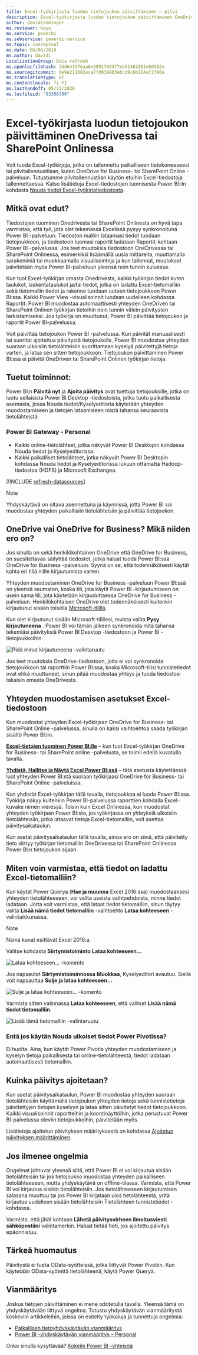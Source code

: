 ```yaml
---
title: Excel-työkirjasta luodun tietojoukon päivittäminen – pilvi
description: Excel-työkirjasta luodun tietojoukon päivittäminen OneDrivessa tai SharePoint Onlinessa
author: davidiseminger
ms.reviewer: kayu
ms.service: powerbi
ms.subservice: powerbi-service
ms.topic: conceptual
ms.date: 06/06/2019
ms.author: davidi
LocalizationGroup: Data refresh
ms.openlocfilehash: 3dd64357eaa6e3891703477eb51461881eb0502e
ms.sourcegitcommit: 0e9e211082eca7fd939803e0cd9c6b114af2f90a
ms.translationtype: HT
ms.contentlocale: fi-FI
ms.lasthandoff: 05/13/2020
ms.locfileid: "83306780"
---
```

# <a name="refresh-a-dataset-created-from-an-excel-workbook-on-onedrive-or-sharepoint-online"></a>Excel-työkirjasta luodun tietojoukon päivittäminen OneDrivessa tai SharePoint Onlinessa

Voit tuoda Excel-työkirjoja, jotka on tallennettu paikalliseen tietokoneeseesi tai pilvitallennustilaan, kuten OneDrive for Business- tai SharePoint Online -palveluun. Tutustumme pilvitallennustilan käytön etuihin Excel-tiedostoja tallennettaessa. Katso lisätietoja Excel-tiedostojen tuomisesta Power BI:iin kohdasta [Nouda tiedot Excel-työkirjatiedostosta](service-excel-workbook-files.md).

## <a name="what-are-the-advantages"></a>Mitkä ovat edut?

Tiedostojen tuominen Onedrivesta tai SharePoint Onlinesta on hyvä tapa varmistaa, että työ, jota olet tekemässä Excelissä pysyy synkronoituna Power BI -palveluun. Tiedoston malliin lataamasi tiedot tuodaan tietojoukkoon, ja tiedostoon luomasi raportit ladataan Raportit-kohtaan Power BI -palvelussa. Jos teet muutoksia tiedostoon OneDrivessa tai SharePoint Onlinessa, esimerkiksi lisäämällä uusia mittareita, muuttamalla sarakenimiä tai muokkaamalla visualisointeja ja kun tallennat, muutokset päivitetään myös Power BI-palveluun yleensä noin tunnin kuluessa.

Kun tuot Excel-työkirjan omasta Onedrivesta, kaikki työkirjan tiedot kuten taulukot, laskentataulukot ja/tai tiedot, jotka on ladattu Excel-tietomalliin sekä tietomallin tiedot ja rakenne tuodaan uuteen tietojoukkoon Power BI:ssa. Kaikki Power View -visualisoinnit luodaan uudelleen kohdassa Raportit. Power BI muodostaa automaattisesti yhteyden OneDriven tai SharePoint Onlinen työkirjan tietoihin noin tunnin välein päivitysten tarkistamiseksi. Jos työkirja on muuttunut, Power BI päivittää tietojoukon ja raportit Power BI-palvelussa.

Voit päivittää tietojoukon Power BI -palvelussa. Kun päivität manuaalisesti tai suoritat ajoitettua päivitystä tietojoukolle, Power BI muodostaa yhteyden suoraan ulkoisiin tietolähteisiin suorittamaan kyselyä päivitettyjä tietoja varten, ja lataa sen sitten tietojoukkoon. Tietojoukon päivittäminen Power BI:ssa ei päivitä OneDriven tai SharePoint Onlinen työkirjan tietoja. 

## <a name="whats-supported"></a>Tuetut toiminnot:

Power BI:n **Päivitä nyt** ja **Ajoita päivitys** ovat tuettuja tietojoukoille, jotka on luotu sellaisista Power BI Desktop -tiedostoista, jotka tuotu paikallisesta asemasta, jossa Nouda tiedot/Kyselyeditoria käytetään yhteyden muodostamiseen ja tietojen lataamiseen mistä tahansa seuraavista tietolähteistä:  

### <a name="power-bi-gateway---personal"></a>Power BI Gateway - Personal

* Kaikki online-tietolähteet, jotka näkyvät Power BI Desktopin kohdassa Nouda tiedot ja Kyselyeditorissa.
* Kaikki paikalliset tietolähteet, jotka näkyvät Power BI Desktopin kohdassa Nouda tiedot ja Kyselyeditorissa lukuun ottamatta Hadoop-tiedostoa (HDFS) ja Microsoft Exchangea.

<!-- Refresh Data sources-->
[!INCLUDE [refresh-datasources](../includes/refresh-datasources.md)]

> [!NOTE]
> Yhdyskäytävä on oltava asennettuna ja käynnissä, jotta Power BI voi muodostaa yhteyden paikallisiin tietolähteisiin ja päivittää tietojoukon.
>
>

## <a name="onedrive-or-onedrive-for-business-whats-the-difference"></a>OneDrive vai OneDrive for Business? Mikä niiden ero on?

Jos sinulla on sekä henkilökohtainen OneDrive että OneDrive for Business, on suositeltavaa säilyttää tiedostot, jotka haluat tuoda Power BI:ssa OneDrive for Business -palveluun. Syynä on se, että todennäköisesti käytät kahta eri tiliä niille kirjautumista varten.

Yhteyden muodostaminen OneDrive for Business -palveluun Power BI:ssä on yleensä saumaton, koska tili, jota käytit Power BI -kirjautumiseen on usein sama tili, jota käytetään kirjauduttaessa OneDrive for Business -palveluun. Henkilökohtaisen OneDrive olet todennäköisesti kuitenkin kirjautunut sisään toisella [Microsoft-tilillä](https://account.microsoft.com).

Kun olet kirjautunut sisään Microsoft-tilillesi, muista valita **Pysy kirjautuneena** . Power BI voi tämän jälkeen synkronoida mitä tahansa tekemiäsi päivityksiä Power BI Desktop -tiedostoon ja Power BI -tietojoukkoihin.  

![Pidä minut kirjautuneena -valintaruutu](media/refresh-excel-file-onedrive/refresh_signin_keepmesignedin.png)

Jos teet muutoksia OneDrive-tiedostoon, joita ei voi synkronoida tietojoukkoon tai raporttiin Power BI:ssa, koska Microsoft-tilisi tunnistetiedot ovat ehkä muuttuneet, sinun pitää muodostaa yhteys ja tuoda tiedostosi takaisin omasta OneDrivesta.

## <a name="options-for-connecting-to-excel-file"></a>Yhteyden muodostamisen asetukset Excel-tiedostoon

Kun muodostat yhteyden Excel-työkirjaan OneDrive for Business- tai SharePoint Online -palvelussa, sinulla on kaksi vaihtoehtoa saada työkirjan sisältö Power BI:iin.

[**Excel-tietojen tuominen Power BI:lle**](service-excel-workbook-files.md#import-or-connect-to-an-excel-workbook-from-power-bi) – kun tuot Excel-työkirjan OneDrive for Business- tai SharePoint online -palvelusta, se toimii edellä kuvatulla tavalla.

[**Yhdistä, Hallitse ja Näytä Excel Power BI:ssä**](service-excel-workbook-files.md#one-excel-workbook--two-ways-to-use-it) – tätä asetusta käytettäessä luot yhteyden Power BI:stä suoraan työkirjaasi OneDrive for Business- tai SharePoint Online -palveluissa.

Kun yhdistät Excel-työkirjan tällä tavalla, tietojoukkoa ei luoda Power BI:ssa. Työkirja näkyy kuitenkin Power BI-palvelussa raporttien kohdalla Excel-kuvake nimen vieressä. Toisin kuin Excel Onlinessa, kun muodostat yhteyden työkirjaan Power BI:sta, jos työkirjassa on yhteyksiä ulkoisiin tietolähteisiin, jotka lataavat tietoja Excel-tietomalliin, voit asettaa päivitysaikataulun.

Kun asetat päivitysaikataulun tällä tavalla, ainoa ero on siinä, että päivitetty tieto siirtyy työkirjan tietomalliin OneDrivessa tai SharePoint Onlinessa Power BI:n tietojoukon sijaan.

## <a name="how-do-i-make-sure-data-is-loaded-to-the-excel-data-model"></a>Miten voin varmistaa, että tiedot on ladattu Excel-tietomalliin?

Kun käytät Power Querya (**Hae ja muunna** Excel 2016:ssa) muodostaaksesi yhteyden tietolähteeseen, voi valita useista vaihtoehdoista, minne tiedot ladataan. Jotta voit varmistaa, että lataat tiedot tietomalliin, sinun täytyy valita **Lisää nämä tiedot tietomalliin** -vaihtoehto **Lataa kohteeseen** -valintaikkunassa.

> [!NOTE]
> Nämä kuvat esittävät Excel 2016:a.
>
>

Valitse kohdasta **Siirtymistoiminto** **Lataa kohteeseen...**  

![Lataa kohteeseen... -komento](media/refresh-excel-file-onedrive/refresh_loadtodm_1.png)

Jos napsautat **Siirtymistoiminnossa** **Muokkaa**, Kyselyeditori avautuu. Siellä voit napsauttaa **Sulje ja lataa kohteeseen...**  

![Sulje ja lataa kohteeseen... -komento](media/refresh-excel-file-onedrive/refresh_loadtodm_2.png)

Varmista sitten valinnassa **Lataa kohteeseen**, että valitset **Lisää nämä tiedot tietomalliin**.  

![Lisää tämä tietomalliin -valintaruutu](media/refresh-excel-file-onedrive/refresh_loadtodm_3.png)

### <a name="what-if-i-use-get-external-data-in-power-pivot"></a>Entä jos käytän Nouda ulkoiset tiedot Power Pivotissa?

Ei huolta. Aina, kun käytät Power Pivotia yhteyden muodostamiseen ja kyselyn tietoja paikallisesta tai online-tietolähteestä, tiedot ladataan automaattisesti tietomalliin.

## <a name="how-do-i-schedule-refresh"></a>Kuinka päivitys ajoitetaan?

Kun asetat päivitysaikataulun, Power BI muodostaa yhteyden suoraan tietolähteisiin käyttämällä tietojoukon yhteyden tietoja sekä tunnistetietoja päivitettyjen tietojen kyselyyn ja lataa sitten päivitetyt tiedot tietojoukkoon. Kaikki visualisoinnit raportteihin ja koontinäyttöihin, jotka perustuvat Power BI-palvelussa oleviin tietojoukkoihin, päivitetään myös.

Lisätietoja ajoitetun päivityksen määrityksestä on kohdassa [Ajoitetun päivityksen määrittäminen](refresh-scheduled-refresh.md).

## <a name="when-things-go-wrong"></a>Jos ilmenee ongelmia

Ongelmat johtuvat yleensä siitä, että Power BI ei voi kirjautua sisään tietolähteisiin tai jos tietojoukko muodostaa yhteyden paikalliseen tietolähteeseen, mutta yhdyskäytävä on offline-tilassa. Varmista, että Power BI voi kirjautua sisään tietolähteisiin. Jos tietolähteeseen kirjautumisen salasana muuttuu tai jos Power BI kirjataan ulos tietolähteestä, yritä kirjautua uudelleen sisään tietolähteisiin Tietolähteen tunnistetiedot -kohdassa.

Varmista, että jätät kohtaan **Lähetä päivitysvirheen ilmoitusviesti sähköpostiini** valintamerkin. Haluat tietää heti, jos ajoitettu päivitys epäonnistuu.

## <a name="important-notes"></a>Tärkeä huomautus

Päivitystä ei tueta OData-syötteissä, jotka liittyvät Power Pivotiin. Kun käytetään OData-syötettä tietolähteenä, käytä Power Queryä.

## <a name="troubleshooting"></a>Vianmääritys

Joskus tietojen päivittäminen ei mene odotetulla tavalla. Yleensä tämä on yhdyskäytävään liittyvä ongelma. Tutustu yhdyskäytävän vianmääritystä koskeviin artikkeleihin, joissa on esitelty työkaluja ja tunnettuja ongelmia:

- [Paikallisen tietoyhdyskäytävän vianmääritys](service-gateway-onprem-tshoot.md)
- [Power BI -yhdyskäytävän vianmääritys – Personal](service-admin-troubleshooting-power-bi-personal-gateway.md)

Onko sinulla kysyttävää? [Kokeile Power BI -yhteisöä](https://community.powerbi.com/)
